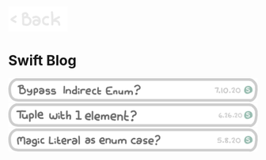 <p align="left">
  <a href="https://jonp.io/blog">
    <img alt="Back" src="/Images/Back.jpg" width="120">
  </a>
</p>

# Swift Blog

<a href="https://jonp.io/swift/TupleWithOneElement">
  <img alt="Bypass Indirect Enum" src="/Images/swift/BypassIndirectEnum.png" width="600">
</a>

<a href="https://jonp.io/swift/TupleWithOneElement">
  <img alt="Tuple With One Element" src="/Images/swift/TupleWithOneElement.png" width="600">
</a>

<a href="https://jonp.io/swift/MagicFile">
  <img alt="Magic Literal As Enum Case" src="/Images/swift/MagicLiteralAsEnumCase.png" width="600">
</a>
